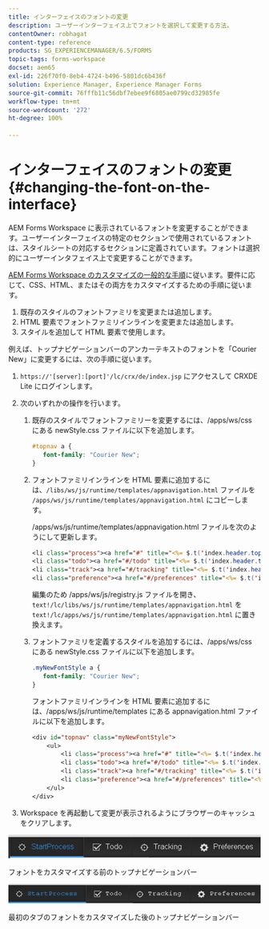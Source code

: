 ```yaml
---
title: インターフェイスのフォントの変更
description: ユーザーインターフェイス上でフォントを選択して変更する方法。
contentOwner: robhagat
content-type: reference
products: SG_EXPERIENCEMANAGER/6.5/FORMS
topic-tags: forms-workspace
docset: aem65
exl-id: 226f70f0-8eb4-4724-b496-5801dc6b436f
solution: Experience Manager, Experience Manager Forms
source-git-commit: 76fffb11c56dbf7ebee9f6805ae0799cd32985fe
workflow-type: tm+mt
source-wordcount: '272'
ht-degree: 100%

---
```


# インターフェイスのフォントの変更{#changing-the-font-on-the-interface}

AEM Forms Workspace に表示されているフォントを変更することができます。ユーザーインターフェイスの特定のセクションで使用されているフォントは、スタイルシートの対応するセクションに定義されています。フォントは選択的にユーザーインタフェイス上で変更することができます。

[AEM Forms Workspace のカスタマイズの一般的な手順](../../forms/using/generic-steps-html-workspace-customization.md)に従います。要件に応じて、CSS、HTML、またはその両方をカスタマイズするための手順に従います。

1. 既存のスタイルのフォントファミリを変更または追加します。
1. HTML 要素でフォントファミリインラインを変更または追加します。
1. スタイルを追加して HTML 要素で使用します。

例えば、トップナビゲーションバーのアンカーテキストのフォントを「Courier New」に変更するには、次の手順に従います。

1. `https://'[server]:[port]'/lc/crx/de/index.jsp` にアクセスして CRXDE Lite にログインします。
1. 次のいずれかの操作を行います。

   1. 既存のスタイルでフォントファミリーを変更するには、/apps/ws/css にある newStyle.css ファイルに以下を追加します。

      ```css
      #topnav a {
         font-family: "Courier New";
      }
      ```

   1. フォントファミリインラインを HTML 要素に追加するには、`/libs/ws/js/runtime/templates/appnavigation.html` ファイルを `/apps/ws/js/runtime/templates/appnavigation.html` にコピーします。

      /apps/ws/js/runtime/templates/appnavigation.html ファイルを次のようにして更新します。

      ```jsp
      <li class="process"><a href="#" title="<%= $.t('index.header.topnav.startprocess.detail')%>" style="font-family:Courier New;" ><%= $.t('index.header.topnav.startprocess.name')%></a></li>
      <li class="todo"><a href="#/todo" title="<%= $.t('index.header.topnav.todo.detail')%>" style="font-family:Courier New;" ><%= $.t('index.header.topnav.todo.name')%></a></li>
      <li class="track"><a href="#/tracking" title="<%= $.t('index.header.topnav.tracking.detail')%>" style="font-family:Courier New;" ><%= $.t('index.header.topnav.tracking.name')%></a></li>
      <li class="preference"><a href="#/preferences" title="<%= $.t('index.header.topnav.preferences.detail')%>" style="font-family:Courier New;" ><%= $.t('index.header.topnav.preferences.name')%></a></li>
      ```

      編集のため /apps/ws/js/registry.js ファイルを開き、`text!/lc/libs/ws/js/runtime/templates/appnavigation.html` を `text!/lc/apps/ws/js/runtime/templates/appnavigation.html` に置き換えます。

   1. フォントファミリを定義するスタイルを追加するには、/apps/ws/css にある newStyle.css ファイルに以下を追加します。

      ```css
      .myNewFontStyle a {
         font-family: "Courier New";
      }
      ```

      フォントファミリインラインを HTML 要素に追加するには、/apps/ws/js/runtime/templates にある appnavigation.html ファイルに以下を追加します。

      ```jsp
      <div id="topnav" class="myNewFontStyle">
          <ul>
              <li class="process"><a href="#" title="<%= $.t('index.header.topnav.startprocess.detail')%>" ><%= $.t('index.header.topnav.startprocess.name')%></a></li>
              <li class="todo"><a href="#/todo" title="<%= $.t('index.header.topnav.todo.detail')%>"><%= $.t('index.header.topnav.todo.name')%></a></li>
              <li class="track"><a href="#/tracking" title="<%= $.t('index.header.topnav.tracking.detail')%>" ><%= $.t('index.header.topnav.tracking.name')%></a></li>
              <li class="preference"><a href="#/preferences" title="<%= $.t('index.header.topnav.preferences.detail')%>" ><%= $.t('index.header.topnav.preferences.name')%></a></li>
          </ul>
      </div>
      ```

1. Workspace を再起動して変更が表示されるようにブラウザーのキャッシュをクリアします。

![change_font_before](assets/change_font_before.png)

フォントをカスタマイズする前のトップナビゲーションバー

![change_font_after](assets/change_font_after.png)

最初のタブのフォントをカスタマイズした後のトップナビゲーションバー
